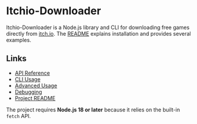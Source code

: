 # Itchio-Downloader

Itchio-Downloader is a Node.js library and CLI for downloading free games directly from [itch.io](https://itch.io).
The [README](../README.md) explains installation and provides several examples.

## Links

- [API Reference](API-Reference.md)
- [CLI Usage](CLI.md)
- [Advanced Usage](Advanced-Usage.md)
- [Debugging](Debugging.md)
- [Project README](../README.md)

The project requires **Node.js 18 or later** because it relies on the built-in `fetch` API.
